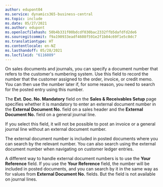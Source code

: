 ```yaml
---
author: edupont04
ms.service: dynamics365-business-central
ms.topic: include
ms.date: 05/27/2021
ms.author: edupont
ms.openlocfilehash: 50b4b331f00bdcdf030bac2332ffb5dafdfd2de6
ms.sourcegitcommit: f9a190933eadf4608f591e2f1b04c69f1e5c0dc7
ms.translationtype: HT
ms.contentlocale: en-NZ
ms.lasthandoff: 05/28/2021
ms.locfileid: "6116089"
---
```

On sales documents and journals, you can specify a document number that refers to the customer's numbering system. <!--You can enter a maximum of ten characters, both numbers and letters.--> Use this field to record the number that the customer assigned to the order, invoice, or credit memo. You can then use the number later if, for some reason, you need to search for the posted entry using this number.  

The **Ext. Doc. No. Mandatory** field on the **Sales & Receivables Setup** page specifies whether it is mandatory to enter an external document number in the **External Document No.** field on a sales header and the **External Document No.** field on a general journal line.

If you select this field, it will not be possible to post an invoice or a general journal line without an external document number.

The external document number is included in posted documents where you can search by the relevant number. You can also search using the external document number when navigating on customer ledger entries.

A different way to handle external document numbers is to use the **Your Reference** field. If you use the **Your Reference** field, the number will be included in posted documents, and you can search by it in the same way as for values from **External Document No.** fields. But the field is not available on journal lines.
